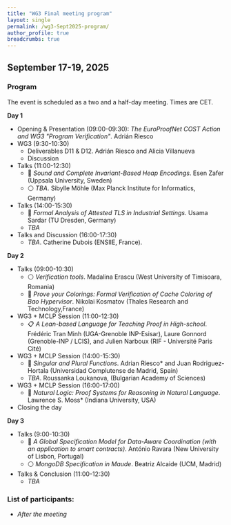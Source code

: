 ```yaml
---
title: "WG3 Final meeting program"
layout: single
permalink: /wg3-Sept2025-program/
author_profile: true
breadcrumbs: true
---
```



## September 17-19, 2025

<!--[<img src="/_pages/WG3/Feb2022/WG3-meeting-way.jpg" width="300"/>](/_pages/WG3/Feb2022/WG3-meeting-way.jpg)-->

### Program

The event is scheduled as a two and a half-day meeting. Times are CET.

**Day 1**

* Opening & Presentation (09:00-09:30): _The EuroProofNet COST Action and WG3 "Program Verification"_. Adri&aacute;n Riesco
* WG3 (9:30-10:30)
  - Deliverables D11 & D12. Adri&aacute;n Riesco and Alicia Villanueva
  - Discussion
* Talks (11:00-12:30)
  - :large_blue_circle: _Sound and Complete Invariant-Based Heap Encodings_. Esen Zafer (Uppsala University, Sweden)
  - :white_circle: _TBA_. Sibylle Möhle (Max Planck Institute for Informatics, Germany)
* Talks (14:00-15:30)
  - :large_blue_circle: _Formal Analysis of Attested TLS in Industrial Settings_. Usama Sardar (TU Dresden, Germany)
  - _TBA_
* Talks and Discussion (16:00-17:30)
  - _TBA_. Catherine Dubois (ENSIIE, France).

**Day 2**

* Talks (09:00-10:30)
  - :white_circle: _Verification tools_. Madalina Erascu (West University of Timisoara, Romania)
  - :large_blue_circle: _Prove your Colorings: Formal Verification of Cache Coloring of Bao Hypervisor_. Nikolai Kosmatov (Thales Research and Technology,France)
* WG3 + MCLP Session (11:00-12:30)
  - :clipboard: _A Lean-based Language for Teaching Proof in High-school_. Frédéric Tran Minh (UGA-Grenoble INP-Esisar), Laure Gonnord (Grenoble-INP / LCIS), and Julien Narboux (RIF - Université Paris Cité)
* WG3 + MCLP Session (14:00-15:30)
  - :large_blue_circle: _Singular and Plural Functions_. Adrian Riesco* and Juan Rodriguez-Hortala (Universidad Complutense de Madrid, Spain)
  - _TBA_. Roussanka Loukanova, (Bulgarian Academy of Sciences)
* WG3 + MCLP Session (16:00-17:00)
  - :large_blue_circle: _Natural Logic: Proof Systems for Reasoning in Natural Language_. Lawrence S. Moss* (Indiana University, USA)
* Closing the day

**Day 3**

* Talks (9:00-10:30)
  - :large_blue_circle: _A Global Specification Model for Data-Aware Coordination (with an application to smart contracts)_. António Ravara (New University of Lisbon, Portugal)
  - :white_circle: _MongoDB Specification in Maude_. Beatriz Alcaide (UCM, Madrid)
* Talks & Conclusion (11:00-12:30)
  - _TBA_

### List of participants:

-	_After the meeting_ 

<!--
### Photos

[<img src="/_pages/WG3/Feb2022/WG3-meeting-session4.jpg" width="400"/>](/_pages/WG3/Feb2022/WG3-meeting-session4.jpg)

<br>

[<img src="/_pages/WG3/Feb2022/WG3-meeting-session2.jpg" width="400"/>](/_pages/WG3/Feb2022/WG3-meeting-session2.jpg)

<br>

[<img src="/_pages/WG3/Feb2022/WG3-meeting-coffee.jpg" width="400"/>](/_pages/WG3/Feb2022/WG3-meeting-coffee.jpg)

-->
